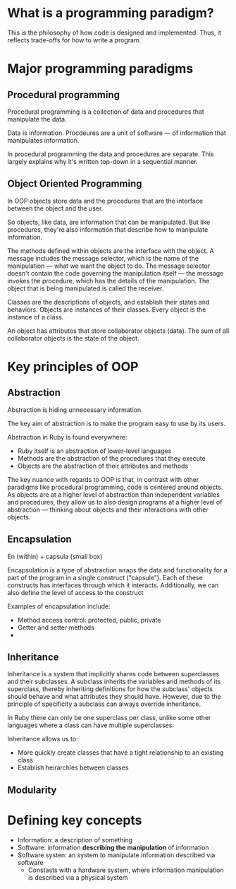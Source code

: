 # What is a programming paradigm?

This is the philosophy of how code is designed and implemented. Thus, it reflects trade-offs for how to write a program.

# Major programming paradigms

## Procedural programming

Procedural programming is a collection of data and procedures that manipulate the data.

Data is information. Procdeures are a unit of software — of information that manipulates information.

In procedural programming the data and procedures are separate. This largely explains why it's written top-down in a sequential manner.

## Object Oriented Programming

In OOP objects store data and the procedures that are the interface between the object and the user.

So objects, like data, are information that can be manipulated. But like procedures, they're also information that describe how to manipulate information.

The methods defined within objects are the interface with the object. A message includes the message selector, which is the name of the manipulation — what we want the object to do. The message selector doesn't contain the code governing the manipulation itself — the message invokes the procedure, which has the details of the manipulation. The object that is being manipulated is called the receiver.

Classes are the descriptions of objects, and establish their states and behaviors. Objects are instances of their classes. Every object is the instance of a class.

An object has attributes that store collaborator objects (data). The sum of all collaborator objects is the state of the object.

# Key principles of OOP

## Abstraction

Abstraction is hiding unnecessary information.

The key aim of abstraction is to make the program easy to use by its users.

Abstraction in Ruby is found everywhere:
- Ruby itself is an abstraction of lower-level languages
- Methods are the abstraction of the procedures that they execute
- Objects are the abstraction of their attributes and methods

The key nuance with regards to OOP is that, in contrast with other paradigms like procedural programming, code is centered around objects. As objects are at a higher level of abstraction than independent variables and procedures, they allow us to also design programs at a higher level of abstraction — thinking about objects and their interactions with other objects.

## Encapsulation

En (within) + capsula (small box)

Encapsulation is a type of abstraction wraps the data and functionality for a part of the program in a single construct ("capsule"). Each of these constructs has interfaces through which it interacts. Additionally, we can also define the level of access to the construct

Examples of encapsulation include:
- Method access control: protected, public, private
- Getter and setter methods
- 

## Inheritance

Inheritance is a system that implicitly shares code between superclasses and their subclasses. A subclass inherits the variables and methods of its superclass, thereby inheriting definitions for how the subclass' objects should behave and what attributes they should have. However, due to the principle of specificity a subclass can always override inheritance.

In Ruby there can only be one superclass per class, unlike some other languages where a class can have multiple superclasses.

Inheritance allows us to:
- More quickly create classes that have a tight relationship to an existing class
- Establish heirarchies between classes

## Modularity

## 

# Defining key concepts

- Information: a description of something
- Software: information **describing the manipulation** of information
- Software systen: an system to manipulate information described via software
  - Constasts with a hardware system, where information manipulation is described via a physical system

